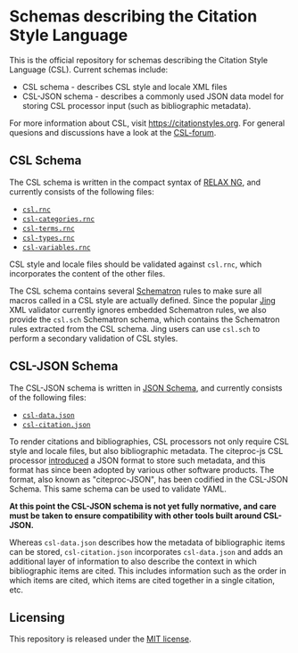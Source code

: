 # Schemas describing the Citation Style Language

<!--
When editing this file, use line breaks to separate sentences or phrases, rather than wrapping the text at a fixed character count.
This helps git produce clean diffs and keeps reflowing to minimum.
More info at https://rhodesmill.org/brandon/2012/one-sentence-per-line/
-->

This is the official repository for schemas describing the Citation Style Language (CSL).
Current schemas include:

* CSL schema - describes CSL style and locale XML files
* CSL-JSON schema - describes a commonly used JSON data model for storing CSL processor input
  (such as bibliographic metadata).

For more information about CSL, visit <https://citationstyles.org>.
For general quesions and discussions have a look at the [CSL-forum](https://discourse.citationstyles.org/).

## CSL Schema

The CSL schema is written in the compact syntax of [RELAX NG](http://relaxng.org/), 
and currently consists of the following files:

* [`csl.rnc`](schemas/styles/csl.rnc)
* [`csl-categories.rnc`](schemas/styles/csl-categories.rnc)
* [`csl-terms.rnc`](schemas/styles/csl-terms.rnc)
* [`csl-types.rnc`](schemas/styles/csl-types.rnc)
* [`csl-variables.rnc`](schemas/styles/csl-variables.rnc)

CSL style and locale files should be validated against `csl.rnc`,
which incorporates the content of the other files.

The CSL schema contains several [Schematron](http://www.schematron.com/) rules to make sure all macros called in a CSL style are actually defined.
Since the popular [Jing](https://github.com/relaxng/jing-trang) XML validator currently ignores embedded Schematron rules, 
we also provide the `csl.sch` Schematron schema, which contains the Schematron rules extracted from the CSL schema.
Jing users can use `csl.sch` to perform a secondary validation of CSL styles.

## CSL-JSON Schema

The CSL-JSON schema is written in [JSON Schema](http://json-schema.org/), 
and currently consists of the following files:

* [`csl-data.json`](schemas/input/csl-data.json)
* [`csl-citation.json`](schemas/input/csl-citation.json)

To render citations and bibliographies, CSL processors not only require CSL style and locale files, but also bibliographic metadata.
The citeproc-js CSL processor [introduced](http://gsl-nagoya-u.net/http/pub/citeproc-doc.html#data-input) a JSON format to store such metadata, 
and this format has since been adopted by various other software products.
The format, also known as "citeproc-JSON", has been codified in the CSL-JSON Schema. This same schema can be used to validate YAML.

**At this point the CSL-JSON schema is not yet fully normative, and care must be taken to ensure compatibility with other tools built around CSL-JSON.**

Whereas `csl-data.json` describes how the metadata of bibliographic items can be stored, 
`csl-citation.json` incorporates `csl-data.json` and adds an additional layer of information to also describe the context in which bibliographic items are cited.
This includes information such as the order in which items are cited, 
which items are cited together in a single citation, etc.

## Licensing

This repository is released under the [MIT license](LICENSE.txt).
